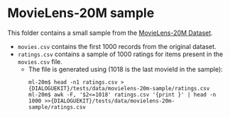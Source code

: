 # MovieLens-20M sample

This folder contains a small sample from the [MovieLens-20M Dataset](https://grouplens.org/datasets/movielens/20m/).

  * `movies.csv` contains the first 1000 records from the original dataset.
  * `ratings.csv` contains a sample of 1000 ratings for items present in the `movies.csv` file.
    - The file is generated using (1018 is the last movieId in the sample): 
      ```
      ml-20m$ head -n1 ratings.csv >{DIALOGUEKIT}/tests/data/movielens-20m-sample/ratings.csv
      ml-20m$ awk -F, '$2<=1018' ratings.csv '{print }' | head -n 1000 >>{DIALOGUEKIT}/tests/data/movielens-20m-sample/ratings.csv
      ```
